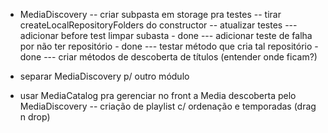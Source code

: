 - MediaDiscovery
-- criar subpasta em storage pra testes
-- tirar createLocalRepositoryFolders do constructor
-- atualizar testes
--- adicionar before test limpar subasta - done
--- adicionar teste de falha por não ter repositório - done
--- testar método que cria tal repositório - done
--- criar métodos de descoberta de títulos (entender onde ficam?)


- separar MediaDiscovery p/ outro módulo
- usar MediaCatalog pra gerenciar no front a Media descoberta pelo MediaDiscovery
-- criação de playlist c/ ordenação e temporadas (drag n drop)
